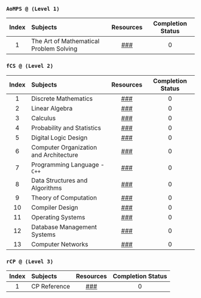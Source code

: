 ### `AoMPS @ ⟨Level 1⟩`
| Index | Subjects | Resources | Completion Status |
| :---: | :--- | :---: | :---: |
| 1 | The Art of Mathematical Problem Solving | [###](https://artofproblemsolving.com/) | 0 |

### `fCS @ ⟨Level 2⟩`
| Index | Subjects | Resources | Completion Status |
| :---: | :--- | :---: | :---: |
| 1 | Discrete Mathematics | [###](https://www.vitalsource.com/products/discrete-mathematics-and-its-applications-kenneth-rosen-v9781259731709) | 0 |
| 2 | Linear Algebra | [###](https://www.vitalsource.com/products/linear-algebra-and-its-applications-david-c-lay-steven-r-lay-v9780135851043) | 0 |
| 3 | Calculus | [###](https://www.vitalsource.com/products/calculus-a-complete-course-robert-a-adams-vcalculusi9780134154367) | 0 |
| 4 | Probability and Statistics | [###](https://www.vitalsource.com/products/introduction-to-probability-and-statistics-william-mendenhall-robert-j-v9780357044308) | 0 |
| 5 | Digital Logic Design | [###](https://www.vitalsource.com/products/digital-fundamentals-thomas-l-floyd-v9780133524390) | 0 |
| 6 | Computer Organization and Architecture | [###](https://www.vitalsource.com/products/computer-organization-and-architecture-william-stallings-v9780135160930) | 0 |
| 7 | Programming Language - `C++` | [###](https://www.vitalsource.com/products/pearson-etext-introduction-to-c-programming-and-y-liang-v9780137454181) | 0 |
| 8 | Data Structures and Algorithms | [###](https://www.vitalsource.com/products/introduction-to-algorithms-fourth-edition-thomas-h-cormen-charles-e-v9780262367509) | 0 |
| 9 | Theory of Computation | [###](https://www.vitalsource.com/products/introduction-to-the-theory-of-computation-michael-sipser-v9781285401065) | 0 |
| 10 | Compiler Design | [###](https://www.vitalsource.com/products/engineering-a-compiler-keith-d-cooper-linda-torczon-v9780128189269) | 0 |
| 11 | Operating Systems | [###](https://www.vitalsource.com/products/modern-operating-systems-subscription-andrew-s-tanenbaum-herbert-v9780137618934) | 0 |
| 12 | Database Management Systems | [###](https://www.vitalsource.com/products/fundamentals-of-database-systems-ramez-elmasri-shamkant-b-v9780133971224) | 0 |
| 13 | Computer Networks | [###](https://www.vitalsource.com/products/computer-networking-james-kurose-keith-ross-v9780135928523) | 0 |

### `rCP @ ⟨Level 3⟩`
| Index | Subjects | Resources | Completion Status |
| :---: | :--- | :---: | :---: |
| 1 | CP Reference | [###](https://cpbook.net/) | 0 |
